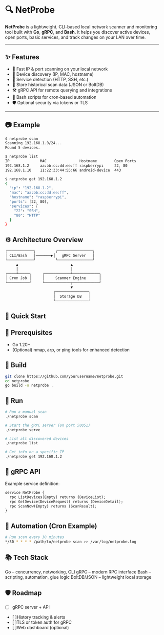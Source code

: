# 🔍 NetProbe

**NetProbe** is a lightweight, CLI-based local network scanner and monitoring tool built with **Go**, **gRPC**, and **Bash**. It helps you discover active devices, open ports, basic services, and track changes on your LAN over time.

---

## ✨ Features

- 🔎 Fast IP & port scanning on your local network
- 📡 Device discovery (IP, MAC, hostname)
- 🔐 Service detection (HTTP, SSH, etc.)
- 📁 Store historical scan data (JSON or BoltDB)
- 🛠️ gRPC API for remote querying and integrations
- 🧪 Bash scripts for cron-based automation
- 🛡️ Optional security via tokens or TLS

---

## 📷 Example

```bash
$ netprobe scan
Scanning 192.168.1.0/24...
Found 5 devices.

$ netprobe list
IP              MAC               Hostname        Open Ports
192.168.1.2     aa:bb:cc:dd:ee:ff raspberrypi     22, 80
192.168.1.10    11:22:33:44:55:66 android-device  443

$ netprobe get 192.168.1.2
{
  "ip": "192.168.1.2",
  "mac": "aa:bb:cc:dd:ee:ff",
  "hostname": "raspberrypi",
  "ports": [22, 80],
  "services": {
    "22": "SSH",
    "80": "HTTP"
  }
}
```
## ⚙️ Architecture Overview

```bash
┌────────────┐         ┌────────────────┐
│ CLI/Bash   │───────▶│   gRPC Server   │
└────────────┘         └────────────────┘
     ▲                        ▲               
     │                        │               
┌────┴─────┐     ┌────────────┴────────────┐
│ Cron Job │     │     Scanner Engine      │
└──────────┘     └────────────┬────────────┘
                              ▼                
                      ┌───────────────┐       
                      │  Storage DB   │       
                      └───────────────┘
```
## 🏁 Quick Start
## 🔧 Prerequisites
- Go 1.20+
- (Optional) nmap, arp, or ping tools for enhanced detection

## 🚀 Build
```bash
git clone https://github.com/yourusername/netprobe.git
cd netprobe
go build -o netprobe .
```

## 🧪 Run
```bash
# Run a manual scan
./netprobe scan

# Start the gRPC server (on port 50051)
./netprobe serve

# List all discovered devices
./netprobe list

# Get info on a specific IP
./netprobe get 192.168.1.2
```

## 🔌 gRPC API
Example service definition:
```proto
service NetProbe {
  rpc ListDevices(Empty) returns (DeviceList);
  rpc GetDevice(DeviceRequest) returns (DeviceDetail);
  rpc ScanNow(Empty) returns (ScanResult);
}
```
## 📅 Automation (Cron Example)
```bash
# Run scan every 30 minutes
*/30 * * * * /path/to/netprobe scan >> /var/log/netprobe.log
```

## 📚 Tech Stack
Go – concurrency, networking, CLI
gRPC – modern RPC interface
Bash – scripting, automation, glue logic
BoltDB/JSON – lightweight local storage

## 🛡️ Roadmap
- [ ] gRPC server + API
- [ ]History tracking & alerts
- [ ]TLS or token auth for gRPC
- [ ]Web dashboard (optional)
